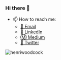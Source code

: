 ### Hi there 👋

- 📫 How to reach me:
    - [📧 Email](mailto:henriwoodcock@gmail.com)
    - [📱 LinkedIn](https://www.linkedin.com/in/henri-woodcock-682338155/)
    - [Ⓜ️ Medium](https://medium.com/@henriwoodcock)
    - [🦉 Twitter](https://twitter.com/henriwoodcock)
  
<p align="left"> <img src="https://komarev.com/ghpvc/?username=henriwoodcock&label=Profile%20views&color=0e75b6&style=flat" alt="henriwoodcock" /> </p>
<!--
**henriwoodcock/henriwoodcock** is a ✨ _special_ ✨ repository because its `README.md` (this file) appears on your GitHub profile.

Here are some ideas to get you started:

- 🔭 I’m currently working on ...
- 🌱 I’m currently learning ...
- 👯 I’m looking to collaborate on ...
- 🤔 I’m looking for help with ...
- 💬 Ask me about ...
- 📫 How to reach me: ...
- 😄 Pronouns: ...
- ⚡ Fun fact: ...
-->
